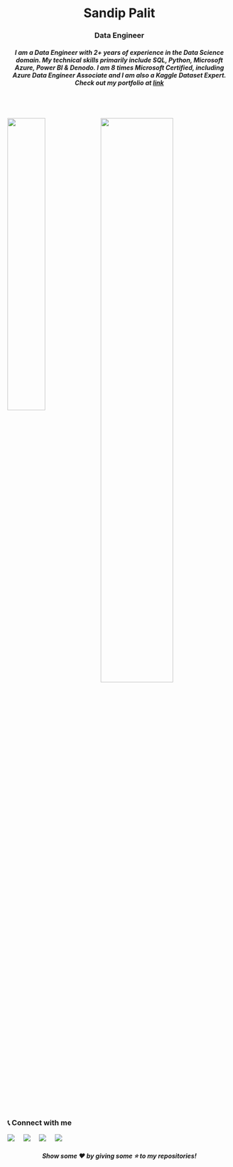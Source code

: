 <h1 align="center"><b> Sandip Palit </b></h1>
<h3 align="center"> Data Engineer</h3>
<h5 align="center"> I am a Data Engineer with 2+ years of experience in the Data Science domain. My technical skills primarily include SQL, Python, Microsoft Azure, Power BI & Denodo. I am 8 times Microsoft Certified, including Azure Data Engineer Associate and I am also a Kaggle Dataset Expert. Check out my portfolio at <a href="https://sandippalit.github.io/SP-Portfolio/">link</a> </h5>

<br><br>

<img align="left" width="41%" src="https://github-readme-streak-stats.herokuapp.com/?user=sandippalit&show_icons=true&count_private=true&theme=github&layout=compact"/>

<img align="center" width="57%" src="https://github-profile-summary-cards.vercel.app/api/cards/profile-details?username=sandippalit&show_icons=true&count_private=true&theme=github&layout=compact"/>

### 📞 Connect with me
<a href="https://www.linkedin.com/in/sandip-palit/" alt="Sandip Palit">
<img src="https://img.shields.io/badge/LinkedIn-0077B5?style=for-the-badge&logo=linkedin&logoColor=white"></a>&nbsp;&nbsp;&nbsp;&nbsp;
<a href="https://medium.com/@sandippalit009" alt="@sandippalit009">
<img src="https://img.shields.io/badge/Medium-12100E?style=for-the-badge&logo=medium&logoColor=white"></a>&nbsp;&nbsp;&nbsp;&nbsp;
<a href="https://www.kaggle.com/sandippalit009/" alt="Sandip Palit">
<img src="https://img.shields.io/badge/Kaggle-035a7d?style=for-the-badge&logo=kaggle&logoColor=white"></a>&nbsp;&nbsp;&nbsp;&nbsp;
<a href="mailto:sandippalitt@gmail.com" alt="sandippalitt@gmail.com">
<img src="https://img.shields.io/badge/Gmail-D14836?style=for-the-badge&logo=gmail&logoColor=white"></a>

<h5 align="center">Show some ❤️ by giving some ⭐ to my repositories! </h5>
